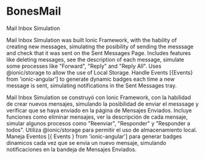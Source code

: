 # BonesMail
Mail Inbox Simulation

Mail Inbox Simulation was built Ionic Framework, with the hability of creating new messages, simulating the posibility of sending the messsage and check that it was sent on the Sent Messages Page.
Includes features like deleting messages, see the description of each message, simulate some processes like "Forward", "Reply" and "Reply All".
Uses @ionic/storage to allow the use of Local Storage.
Handle Events [{Events} from 'ionic-angular'] to generate dynamic badges each time a new message is sent, simulating notifications in the Sent Messages tray.


Mail Inbox Simulation se construyó con Ionic Framework, con la habilidad de crear nuevos mensajes, simulando la posibilidad de enviar el messsage y verificar que se haya enviado en la página de Mensajes Enviados.
Incluye funciones como eliminar mensajes, ver la descripción de cada mensaje, simular algunos procesos como "Reenviar", "Responder" y "Responder a todos".
Utiliza @ionic/storage para permitir el uso de almacenamiento local.
Maneja Eventos [{ Events } from 'ionic-angular'] para generar badges dinamicos cada vez que se envia un nuevo mensaje, simulando notificaciones en la bandeja de Mensajes Enviados.

